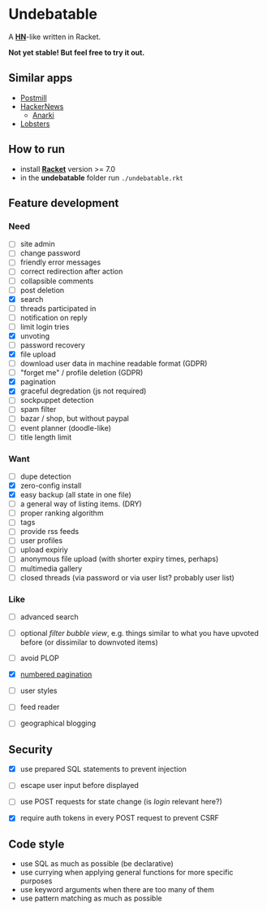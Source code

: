 # Undebatable
A [**HN**](https://news.ycombinator.com)-like written in Racket.

**Not yet stable! But feel free to try it out.**

## Similar apps
- [Postmill](https://gitlab.com/edgyemma/Postmill)
- [HackerNews](https://news.ycombinator.com)
  * [Anarki]()
- [Lobsters]()

## How to run
- install [**Racket**](https://racket-lang.org) version >= 7.0
- in the **undebatable** folder run `./undebatable.rkt`

## Feature development

### Need
- [ ] site admin
- [ ] change password
- [ ] friendly error messages
- [ ] correct redirection after action
- [ ] collapsible comments
- [ ] post deletion
- [x] search
- [ ] threads participated in
- [ ] notification on reply
- [ ] limit login tries
- [x] unvoting
- [ ] password recovery
- [x] file upload
- [ ] download user data in machine readable format (GDPR)
- [ ] "forget me" / profile deletion (GDPR)
- [x] pagination
- [x] graceful degredation (js not required)
- [ ] sockpuppet detection
- [ ] spam filter
- [ ] bazar / shop, but without paypal
- [ ] event planner (doodle-like)
- [ ] title length limit

### Want
- [ ] dupe detection
- [x] zero-config install
- [x] easy backup (all state in one file)
- [ ] a general way of listing items. (DRY)
- [ ] proper ranking algorithm
- [ ] tags
- [ ] provide rss feeds
- [ ] user profiles
- [ ] upload expiriy
- [ ] anonymous file upload (with shorter expiry times, perhaps)
- [ ] multimedia gallery
- [ ] closed threads (via password or via user list? probably user list)

### Like
  - [ ] advanced search
  - [ ] optional *filter bubble view*, e.g. things similar to what you have upvoted before (or dissimilar to downvoted items)
  - [ ] avoid PLOP
  - [x] [numbered pagination](https://logrocket.com/blog/infinite-scroll/)
  - [ ] user styles
  - [ ] feed reader
  - [ ] geographical blogging


## Security
* [x] use prepared SQL statements to prevent injection
* [ ] escape user input before displayed
* [ ] use POST requests for state change (is *login* relevant here?)
* [x] require auth tokens in every POST request to prevent CSRF


## Code style
- use SQL as much as possible (be declarative)
- use currying when applying general functions for more specific purposes
- use keyword arguments when there are too many of them
- use pattern matching as much as possible

